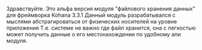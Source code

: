 Здравствуйте.
Это альфа версия модуля "файлового хранения данных" для фреймворка Kohana 3.3.1
Данный модуль разрабатывался с мыслями абстрагироваться от физических носителей на уровне приложения
Т.е. системе не важно где файл хранится, она с легкостью может получить данные о его местонахождении по удобному апи модуля.
